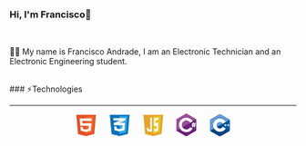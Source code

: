 ### Hi, I'm Francisco👋
<br>
<p>🙍‍♂️ My name is Francisco Andrade, I am an Electronic Technician and an Electronic Engineering student.</p>
<br>
### ⚡Technologies
<hr>
<p align="center">
  <img src="icons/html5.png" hspace="10" width=35px" alt="html5">
  <img src="icons/css3.png" hspace="10" width=35px" alt="html5">
  <img src="icons/js.png" hspace="10" width=35px" alt="html5">
  <img src="icons/c.png" hspace="10" width=35px" alt="html5">
  <img src="icons/c++.png" hspace="10"width=35px" alt="html5">
</p>


<!--
**franAndrad/franAndrad** is a ✨ _special_ ✨ repository because its `README.md` (this file) appears on your GitHub profile.

Here are some ideas to get you started:

- 🔭 I’m currently working on ...aaaaaaaaa
- 🌱 I’m currently learning ...
- 👯 I’m looking to collaborate on ...
- 🤔 I’m looking for help with ...
- 💬 Ask me about ...
- 📫 How to reach me: ...
- 😄 Pronouns: ...
- ⚡ Fun fact: ...
-->
